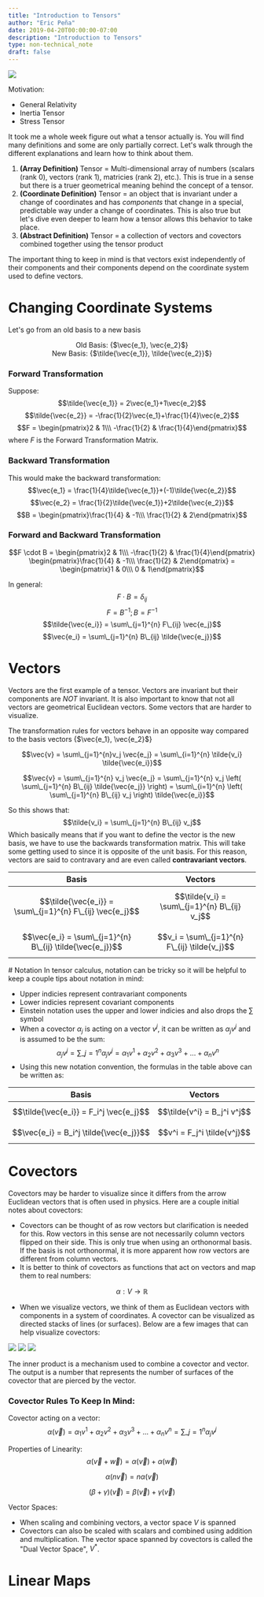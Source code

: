 ```yaml
---
title: "Introduction to Tensors"
author: "Eric Peña"
date: 2019-04-20T00:00:00-07:00
description: "Introduction to Tensors"
type: non-technical_note
draft: false
---
```


![](img_tensors/Vector-1-Form.svg)

Motivation:

* General Relativity
* Inertia Tensor
* Stress Tensor

It took me a whole week figure out what a tensor actually is. You will find many definitions and some are only partially correct. Let's walk through the different explanations and learn how to think about them.

1. **(Array Definition)** Tensor = Multi-dimensional array of numbers (scalars (rank 0), vectors (rank 1), matricies (rank 2), etc.). This is true in a sense but there is a truer geometrical meaning behind the concept of a tensor.
2. **(Coordinate Definition)** Tensor = an object that is invariant under a change of coordinates and has *components* that change in a special, predictable way under a change of coordinates. This is also true but let's dive even deeper to learn how a tensor allows this behavior to take place.
3. **(Abstract Definition)** Tensor = a collection of vectors and covectors combined together using the tensor product

The important thing to keep in mind is that vectors exist independently of their components and their components depend on the coordinate system used to define vectors.

# Changing Coordinate Systems

Let's go from an old basis to a new basis

<center>Old Basis: {$\vec{e_1}, \vec{e_2}$}</center>

<center>New Basis: {$\tilde{\vec{e_1}}, \tilde{\vec{e_2}}$}</center>

### Forward Transformation
Suppose:
$$\tilde{\vec{e_1}} = 2\vec{e_1}+1\vec{e_2}$$
$$\tilde{\vec{e_2}} = -\frac{1}{2}\vec{e_1}+\frac{1}{4}\vec{e_2}$$
$$F = \begin{pmatrix}2 & 1\\\ -\frac{1}{2} & \frac{1}{4}\end{pmatrix}$$
where $F$ is the Forward Transformation Matrix.

### Backward Transformation
This would make the backward transformation:
$$\vec{e_1} = \frac{1}{4}\tilde{\vec{e_1}}+(-1)\tilde{\vec{e_2}}$$
$$\vec{e_2} = \frac{1}{2}\tilde{\vec{e_1}}+2\tilde{\vec{e_2}}$$
$$B = \begin{pmatrix}\frac{1}{4} & -1\\\ \frac{1}{2} & 2\end{pmatrix}$$

### Forward and Backward Transformation
$$F \cdot B = \begin{pmatrix}2 & 1\\\ -\frac{1}{2} & \frac{1}{4}\end{pmatrix} \begin{pmatrix}\frac{1}{4} & -1\\\ \frac{1}{2} & 2\end{pmatrix} = \begin{pmatrix}1 & 0\\\ 0 & 1\end{pmatrix}$$

In general:
$$F \cdot B = \delta_{ij}$$
$$F = B^{-1}; B = F^{-1}$$
$$\tilde{\vec{e_i}} = \sum\_{j=1}^{n} F\_{ij} \vec{e_j}$$
$$\vec{e_i} = \sum\_{j=1}^{n} B\_{ij} \tilde{\vec{e_j}}$$

# Vectors
Vectors are the first example of a tensor. Vectors are invariant but their components are *NOT* invariant. It is also important to know that not all vectors are geometrical Euclidean vectors. Some vectors that are harder to visualize.

The transformation rules for vectors behave in an opposite way compared to the basis vectors {$\vec{e_1}, \vec{e_2}$}

$$\vec{v} = \sum\_{j=1}^{n}v_j \vec{e_j} = \sum\_{i=1}^{n} \tilde{v_i} \tilde{\vec{e_i}}$$

$$\vec{v} = \sum\_{j=1}^{n} v_j \vec{e_j} = \sum\_{j=1}^{n} v_j \left( \sum\_{j=1}^{n} B\_{ij} \tilde{\vec{e_j}} \right) = \sum\_{i=1}^{n} \left( \sum\_{j=1}^{n} B\_{ij} v_j \right) \tilde{\vec{e_i}}$$

So this shows that:
$$\tilde{v_i} = \sum\_{j=1}^{n} B\_{ij} v_j$$
Which basically means that if you want to define the vector is the new basis, we have to use the backwards transformation matrix. This will take some getting used to since it is opposite of the unit basis. For this reason, vectors are said to contravary and are even called **contravariant vectors**.

<center>

|Basis|Vectors|
|:---------------------:|:---------------------:|
| $$\tilde{\vec{e_i}} = \sum\_{j=1}^{n} F\_{ij} \vec{e_j}$$ | $$\tilde{v_i} = \sum\_{j=1}^{n} B\_{ij} v_j$$
| $$\vec{e_i} = \sum\_{j=1}^{n} B\_{ij} \tilde{\vec{e_j}}$$ | $$v_i = \sum\_{j=1}^{n} F\_{ij} \tilde{v_j}$$ |

</center>
# Notation
In tensor calculus, notation can be tricky so it will be helpful to keep a couple tips about notation in mind:

* Upper indicies represent contravariant components
* Lower indicies represent covariant components
* Einstein notation uses the upper and lower indicies and also drops the $\sum$ symbol
* When a covector $\alpha_j$ is acting on a vector $v^j$, it can be written as $\alpha_j v^j$ and is assumed to be the sum:
$$\alpha_j v^j = \sum\_{j=1}^n \alpha_j v^j = \alpha_1 v^1 + \alpha_2 v^2 + \alpha_3 v^3 + ... + \alpha_n v^n$$
* Using this new notation convention, the formulas in the table above can be written as:

<center>

|Basis|Vectors|
|:---------------------:|:---------------------:|
| $$\tilde{\vec{e_i}} = F_i^j \vec{e_j}$$ | $$\tilde{v^i} = B_j^i v^j$$
| $$\vec{e_i} = B_i^j \tilde{\vec{e_j}}$$ | $$v^i = F_j^i \tilde{v^j}$$ |
</center>

# Covectors

Covectors may be harder to visualize since it differs from the arrow Euclidean vectors that is often used in physics. Here are a couple initial notes about covectors:

* Covectors can be thought of as row vectors but clarification is needed for this. Row vectors in this sense are not necessarily column vectors flipped on their side. This is only true when using an orthonormal basis. If the basis is not orthonormal, it is more apparent how row vectors are different from column vectors.
* It is better to think of covectors as functions that act on vectors and map them to real numbers:

$$\alpha: V \rightarrow \mathbb{R}$$

* When we visualize vectors, we think of them as Euclidean vectors with components in a system of coordinates. A covector can be visualized as directed stacks of lines (or surfaces). Below are a few images that can help visualize covectors:

![](img_tensors/covector1.png)
![](img_tensors/covector0.png)
![](img_tensors/covector2.png)

The inner product is a mechanism used to combine a covector and vector. The output is a number that represents the number of surfaces of the covector that are pierced by the vector.

### Covector Rules To Keep In Mind:

Covector acting on a vector:
$$\alpha(\vec{v}) = \alpha_1 v^1 + \alpha_2 v^2 + \alpha_3 v^3 + ... + \alpha_n v^n = \sum\_{j=1}^n \alpha_j v^j$$

Properties of Linearity:
$$\alpha(\vec{v} + \vec{w}) = \alpha(\vec{v}) + \alpha(\vec{w})$$

$$\alpha(n \vec{v}) = n \alpha(\vec{v})$$

$$(\beta + \gamma)(\vec{v}) = \beta(\vec{v}) + \gamma(\vec{v})$$

Vector Spaces:

* When scaling and combining vectors, a vector space $V$ is spanned
* Covectors can also be scaled with scalars and combined using addition and multiplication. The vector space spanned by covectors is called the "Dual Vector Space", $V^*$.

# Linear Maps
